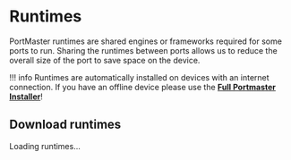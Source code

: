 # Runtimes
PortMaster runtimes are shared engines or frameworks required for some ports to run. Sharing the runtimes between ports allows us to reduce the overall size of the port to save space on the device. 

!!! info 
    Runtimes are automatically installed on devices with an internet connection. If you have an offline device please use the [**Full Portmaster Installer**](installing-portmaster.md)!

## Download runtimes

<div id="utils-list">Loading runtimes...</div>

<script>
  fetch('../../assets/json/ports.json')
    .then(response => {
      if (!response.ok) throw new Error(`HTTP error! Status: ${response.status}`);
      return response.json();
    })
    .then(data => {
      const utils = data.utils;

      if (!utils || Object.keys(utils).length === 0) {
        document.getElementById('utils-list').textContent = 'No utils found.';
        return;
      }

      const filteredEntries = Object.entries(utils).filter(([key, entry]) => {
        const lowerKey = key.toLowerCase();
        // Filter out keys with images/gameinfo AND only include aarch64 arch
        return !lowerKey.includes('images') &&
               !lowerKey.includes('gameinfo') &&
               entry.runtime_arch === 'aarch64';
      });

      if (filteredEntries.length === 0) {
        document.getElementById('utils-list').textContent = 'No utils found after filtering.';
        return;
      }

      const rows = filteredEntries.map(([key, entry]) => {
        const sizeMB = entry.size ? (entry.size / (1024 * 1024)).toFixed(1) : 'N/A';
        return `
          <tr>
            <td align="left">
              <a href="${entry.url}" target="_blank" rel="noopener" style="display:block; width:100%; height:100%; text-decoration:none; color:inherit;">
                ${entry.name || key}
              </a>
            </td>
            <td align="right">
              <a href="${entry.url}" target="_blank" rel="noopener" style="display:block; width:100%; height:100%; text-decoration:none; color:inherit;">
                ${sizeMB} MB
              </a>
            </td>
          </tr>
        `;
      }).join('');

      document.getElementById('utils-list').innerHTML = `
        <table width="100%" border="0" cellspacing="0" cellpadding="5">
          <thead>
            <tr>
              <th width="100%" align="left">Runtime Name</th>
              <th width="100%" align="right">Size</th>
            </tr>
          </thead>
          <tbody>
            ${rows}
          </tbody>
        </table>
      `;
    })
    .catch(err => {
      document.getElementById('utils-list').textContent = 'Error loading utils: ' + err.message;
      console.error(err);
    });
</script>

